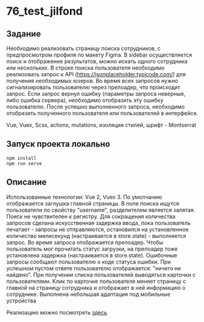 # 76_test_jilfond

## Задание

Необходимо реализовать страницу поиска сотрудников, с предпросмотром профиля по макету Figma.
В sidebar осуществляется поиск и отображение результатов, можно искать одного сотрудника или нескольких.
В строке поиска пользователя необходимо реализовать запрос к API (https://jsonplaceholder.typicode.com/) для получения необходимых юзеров.
Во время всех запросов нужно сигнализировать пользователю через прелоадер, что происходит запрос.
Если запрос вернул ошибку (параметры запроса неверные, либо ошибка сервера), необходимо отобразить эту ошибку пользователю.
После успешно выполненного запроса, необходимо отобразить полученного пользователя или пользователей в интерфейсе.

Vue, Vuex, Scss, actions, mutations, изоляция стилей, шрифт - Montserrat

## Запуск проекта локально

```
npm install
npm run serve
```

## Описание

Использованные технологии: Vue 2, Vuex 3.
По умолчанию отображается заглушка главной страницы.
В поле поиска ищутся пользователи по свойству "username", разделителем является запятая.
Поиск не чувствителен к регистру.
Для сокращения количества запросов сделана искусственная задержка ввода, пока пользователь печатает - запросы не отправляются,
остановился на установленное количество милисекунд (настраивается в store.state) - выполняется запрос. Во время запроса отображается прелоадер.
Чтобы пользователь мог прочитать статус загрузки, на прелоадер тоже установлена задержка (настраивается в store.state).
Ошибочные запросы сообщают пользователю о коде статуса ошибки.
При успешном пустом ответе пользователю отображается: "ничего не найдено".
При получении списка пользователей выводяться карточки с пользователями.
Клик по карточке пользователя меняет страницу с главной на страницу сотрудника и отображает в ней информацию о сотруднике.
Выполнена небольшая адаптация под мобильные устройства

Реализацию можно посмотреть [здесь](https://www.d-skills.ru/76_jilfond/index.html)
